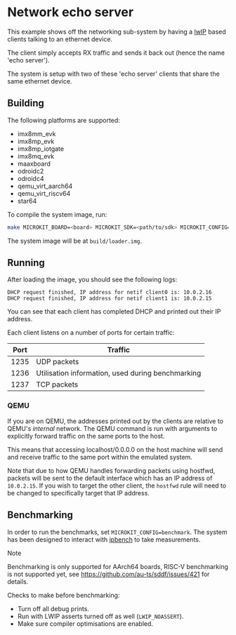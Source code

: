 <!--
    Copyright 2024, UNSW

    SPDX-License-Identifier: BSD-2-Clause
-->

# Network echo server

This example shows off the networking sub-system by having a
[lwIP](https://savannah.nongnu.org/projects/lwip/) based clients talking to an ethernet device.

The client simply accepts RX traffic and sends it back out (hence the name 'echo server').

The system is setup with two of these 'echo server' clients that share the same ethernet
device.

## Building

The following platforms are supported:

* imx8mm_evk
* imx8mp_evk
* imx8mp_iotgate
* imx8mq_evk
* maaxboard
* odroidc2
* odroidc4
* qemu_virt_aarch64
* qemu_virt_riscv64
* star64

To compile the system image, run:

```sh
make MICROKIT_BOARD=<board> MICROKIT_SDK=<path/to/sdk> MICROKIT_CONFIG=(benchmark/release/debug)
```

The system image will be at `build/loader.img`.

## Running

After loading the image, you should see the following logs:
```
DHCP request finished, IP address for netif client0 is: 10.0.2.16
DHCP request finished, IP address for netif client1 is: 10.0.2.15
```

You can see that each client has completed DHCP and printed out their IP address.

Each client listens on a number of ports for certain traffic:

| Port | Traffic |
|------|---------|
| 1235 | UDP packets |
| 1236 | Utilisation information, used during benchmarking |
| 1237 | TCP packets |

### QEMU

If you are on QEMU, the addresses printed out by the clients are relative to
QEMU's *internal* network. The QEMU command is run with arguments to explicitly forward
traffic on the same ports to the host.

This means that accessing localhost/0.0.0.0 on the host machine will send
and receive traffic to the same port within the emulated system.

Note that due to how QEMU handles forwarding packets using hostfwd, packets will be
sent to the default interface which has an IP address of `10.0.2.15`. If you wish to
target the other client, the `hostfwd` rule will need to be changed to specifically
target that IP address.

## Benchmarking

In order to run the benchmarks, set `MICROKIT_CONFIG=benchmark`. The system has
been designed to interact with [ipbench](https://sourceforge.net/projects/ipbench/)
to take measurements.

> [!NOTE]
> Benchmarking is only supported for AArch64 boards, RISC-V benchmarking is not supported yet,
> see https://github.com/au-ts/sddf/issues/421 for details.

Checks to make before benchmarking:

* Turn off all debug prints.
* Run with LWIP asserts turned off as well (`LWIP_NOASSERT`).
* Make sure compiler optimisations are enabled.
